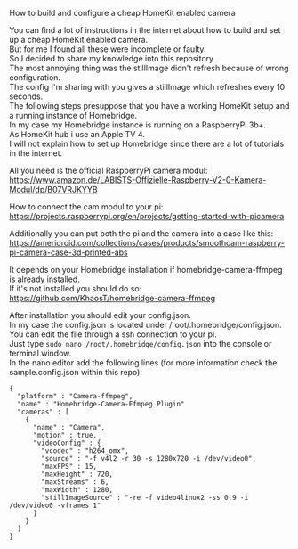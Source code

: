 How to build and configure a cheap HomeKit enabled camera  
  
You can find a lot of instructions in the internet about how to build and set up a cheap HomeKit enabled camera.  
But for me I found all these were incomplete or faulty.  
So I decided to share my knowledge into this repository.  
The most annoying thing was the stillImage didn't refresh because of wrong configuration.  
The config I'm sharing with you gives a stillImage which refreshes every 10 seconds.  
The following steps presuppose that you have a working HomeKit setup and a running instance of Homebridge.  
In my case my Homebridge instance is running on a RaspberryPi 3b+.  
As HomeKit hub i use an Apple TV 4.  
I will not explain how to set up Homebridge since there are a lot of tutorials in the internet.  
  
All you need is the official RaspberryPi camera modul:  
https://www.amazon.de/LABISTS-Offizielle-Raspberry-V2-0-Kamera-Modul/dp/B07VRJKYYB  
  
How to connect the cam modul to your pi:  
https://projects.raspberrypi.org/en/projects/getting-started-with-picamera  
  
Additionally you can put both the pi and the camera into a case like this: 
https://ameridroid.com/collections/cases/products/smoothcam-raspberry-pi-camera-case-3d-printed-abs  
  
It depends on your Homebridge installation if homebridge-camera-ffmpeg is already installed.  
If it's not installed you should do so:  
https://github.com/KhaosT/homebridge-camera-ffmpeg  

After installation you should edit your config.json.  
In my case the config.json is located under /root/.homebridge/config.json.  
You can edit the file through a ssh connection to your pi.  
Just type ```sudo nano /root/.homebridge/config.json``` into the console or terminal window.  
In the nano editor add the following lines (for more information check the sample.config.json within this repo):  
  
```
{   
  "platform" : "Camera-ffmpeg",  
  "name" : "Homebridge-Camera-Ffmpeg Plugin" 
  "cameras" : [  
    {  
      "name" : "Camera",  
      "motion" : true,  
      "videoConfig" : {  
        "vcodec" : "h264_omx",  
        "source" : "-f v4l2 -r 30 -s 1280x720 -i /dev/video0",  
        "maxFPS" : 15,  
        "maxHeight" : 720,  
        "maxStreams" : 6,  
        "maxWidth" : 1280,  
        "stillImageSource" : "-re -f video4linux2 -ss 0.9 -i /dev/video0 -vframes 1"  
      }  
    }  
  ]   
}
```  

